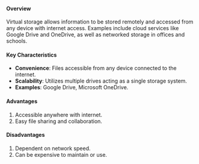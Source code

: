 #### **Overview**
Virtual storage allows information to be stored remotely and accessed from any device with internet access. Examples include cloud services like Google Drive and OneDrive, as well as networked storage in offices and schools.
#### **Key Characteristics**
- **Convenience**: Files accessible from any device connected to the internet.
- **Scalability**: Utilizes multiple drives acting as a single storage system.
- **Examples**: Google Drive, Microsoft OneDrive.
#### **Advantages**
1. Accessible anywhere with internet.
2. Easy file sharing and collaboration.
#### **Disadvantages**
1. Dependent on network speed.
2. Can be expensive to maintain or use.